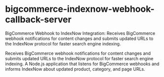 # bigcommerce-indexnow-webhook-callback-server
BigCommerce Webhook to IndexNow Integration: Receives BigCommerce webhook notifications for content changes and submits updated URLs to the IndexNow protocol for faster search engine indexing.

Receives BigCommerce webhook notifications for content changes and submits updated URLs to the IndexNow protocol for faster search engine indexing. A Node.js application that listens for BigCommerce webhooks and informs IndexNow about updated product, category, and page URLs.
